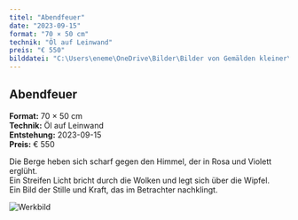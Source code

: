 ```yaml
---
titel: "Abendfeuer"
date: "2023-09-15"
format: "70 × 50 cm"
technik: "Öl auf Leinwand"
preis: "€ 550"
bilddatei: "C:\Users\eneme\OneDrive\Bilder\Bilder von Gemälden kleiner\Bilder unter 3500 pixel\Abendpfad 60x80cm 2024 Euro 620.jpg"
---
```


## Abendfeuer

**Format:** 70 × 50 cm  
**Technik:** Öl auf Leinwand  
**Entstehung:** 2023-09-15  
**Preis:** € 550

Die Berge heben sich scharf gegen den Himmel, der in Rosa und Violett erglüht.  
Ein Streifen Licht bricht durch die Wolken und legt sich über die Wipfel.  
Ein Bild der Stille und Kraft, das im Betrachter nachklingt.

![Werkbild](../images/70x50_04242.jpg)
